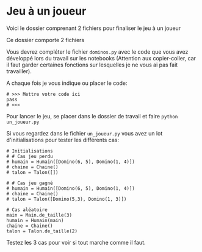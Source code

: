 # Jeu à un joueur

Voici le dossier comprenant 2 fichiers pour finaliser le jeu à un joueur

Ce dossier comporte 2 fichiers

Vous devrez compléter le fichier `dominos.py` avec le code que vous avez développé lors du travail sur les notebooks (Attention aux copier-coller, car il faut garder certaines fonctions sur lesquelles je ne vous ai pas fait travailler).

A chaque fois je vous indique ou placer le code:

```
# >>> Mettre votre code ici
pass
# <<<
```

Pour lancer le jeu, se placer dans le dossier de travail et faire
`python un_joueur.py`

Si vous regardez dans le fichier `un_joueur.py` vous avez un lot d'initialisations pour tester les différents cas:

```
# Initialisations
# # Cas jeu perdu
# humain = Humain([Domino(6, 5), Domino(1, 4)])
# chaine = Chaine()
# talon = Talon([])

# # Cas jeu gagné
# humain = Humain([Domino(6, 5), Domino(1, 4)])
# chaine = Chaine()
# talon = Talon([Domino(5,3), Domino(1, 3)])

# Cas aléatoire
main = Main.de_taille(3)
humain = Humain(main)
chaine = Chaine()
talon = Talon.de_taille(2)
```

Testez les 3 cas pour voir si tout marche comme il faut.
